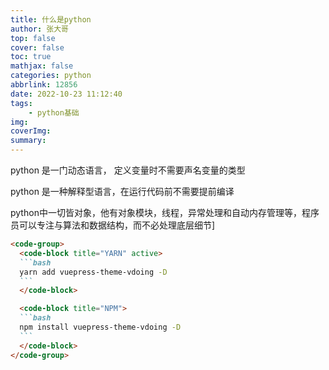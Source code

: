 ```yaml
---
title: 什么是python
author: 张大哥
top: false
cover: false
toc: true
mathjax: false
categories: python
abbrlink: 12856
date: 2022-10-23 11:12:40
tags:
	- python基础
img:
coverImg:
summary:
---
```


python 是一门动态语言， 定义变量时不需要声名变量的类型

python 是一种解释型语言，在运行代码前不需要提前编译

python中一切皆对象，他有对象模块，线程，异常处理和自动内存管理等，程序员可以专注与算法和数据结构，而不必处理底层细节]



~~~md
<code-group>
  <code-block title="YARN" active>
  ```bash
  yarn add vuepress-theme-vdoing -D
  ```
  </code-block>

  <code-block title="NPM">
  ```bash
  npm install vuepress-theme-vdoing -D
  ```
  </code-block>
</code-group>
~~~

